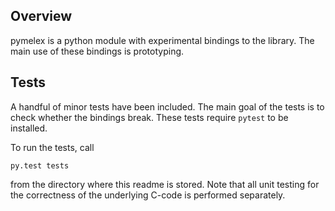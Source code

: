 Overview
--------

pymelex is a python module with experimental bindings to the library. The main
use of these bindings is prototyping.

Tests
-----

A handful of minor tests have been included. The main goal of the tests is to
check whether the bindings break. These tests require `pytest` to be installed.

To run the tests, call

	py.test tests

from the directory where this readme is stored. Note that all unit testing for
the correctness of the underlying C-code is performed separately.